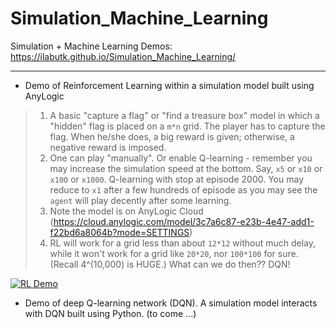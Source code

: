 # Simulation_Machine_Learning

Simulation + Machine Learning Demos: https://ilabutk.github.io/Simulation_Machine_Learning/

<hr />

* Demo of Reinforcement Learning within a simulation model built using AnyLogic
> 1. A basic "capture a flag" or "find a treasure box" model in which a "hidden" flag is placed on a `m*n` grid. The player has to capture the flag. When he/she does, a big reward is given; otherwise, a negative reward is imposed.
> 2. One can play "manually". Or enable Q-learning - remember you may increase the simulation speed at the bottom. Say, `x5` or `x10` or `x100` or `x1000`. Q-learning with stop at episode 2000. You may reduce to `x1` after a few hundreds of episode as you may see the `agent` will play decently after some learning. 
> 3. Note the model is on AnyLogic Cloud (https://cloud.anylogic.com/model/3c7a6c87-e23b-4e47-add1-f22bd6a8064b?mode=SETTINGS)
> 4. RL will work for a grid less than about `12*12` without much delay, while it won't work for a grid like `20*20`, nor `100*100` for sure. (Recall 4^(10,000) is HUGE.) What can we do then?? DQN! 

[![RL Demo](https://ilabutk.github.io/Simulation_Machine_Learning/images/cover.png)](https://youtu.be/wUTTcUBYZYk)


* Demo of deep Q-learning network (DQN). A simulation model interacts with DQN built using Python. (to come ...)
